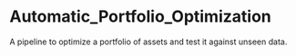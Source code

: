 # Automatic_Portfolio_Optimization
 A pipeline to optimize a portfolio of assets and test it against unseen data.
